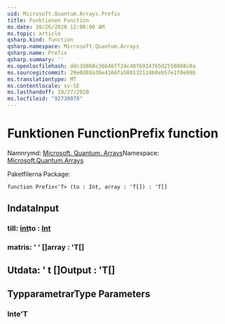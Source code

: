 ```yaml
---
uid: Microsoft.Quantum.Arrays.Prefix
title: Funktionen Function
ms.date: 10/26/2020 12:00:00 AM
ms.topic: article
qsharp.kind: function
qsharp.namespace: Microsoft.Quantum.Arrays
qsharp.name: Prefix
qsharp.summary: ''
ms.openlocfilehash: ddc3d868c36b46ff24c48769147b5d2550808c0a
ms.sourcegitcommit: 29e0d88a30e4166fa580132124b0eb57e1f0e986
ms.translationtype: MT
ms.contentlocale: sv-SE
ms.lasthandoff: 10/27/2020
ms.locfileid: "92730078"
---
```

# <a name="prefix-function"></a><span data-ttu-id="94630-102">Funktionen Function</span><span class="sxs-lookup"><span data-stu-id="94630-102">Prefix function</span></span>

<span data-ttu-id="94630-103">Namnrymd: [Microsoft. Quantum. Arrays](xref:Microsoft.Quantum.Arrays)</span><span class="sxs-lookup"><span data-stu-id="94630-103">Namespace: [Microsoft.Quantum.Arrays](xref:Microsoft.Quantum.Arrays)</span></span>

<span data-ttu-id="94630-104">Paketfilerna [](https://nuget.org/packages/)</span><span class="sxs-lookup"><span data-stu-id="94630-104">Package: [](https://nuget.org/packages/)</span></span>




```qsharp
function Prefix<'T> (to : Int, array : 'T[]) : 'T[]
```


## <a name="input"></a><span data-ttu-id="94630-105">Indata</span><span class="sxs-lookup"><span data-stu-id="94630-105">Input</span></span>

### <a name="to--int"></a><span data-ttu-id="94630-106">till: [int](xref:microsoft.quantum.lang-ref.int)</span><span class="sxs-lookup"><span data-stu-id="94630-106">to : [Int](xref:microsoft.quantum.lang-ref.int)</span></span>




### <a name="array--t"></a><span data-ttu-id="94630-107">matris: ' ' []</span><span class="sxs-lookup"><span data-stu-id="94630-107">array : 'T[]</span></span>





## <a name="output--t"></a><span data-ttu-id="94630-108">Utdata: ' t []</span><span class="sxs-lookup"><span data-stu-id="94630-108">Output : 'T[]</span></span>



## <a name="type-parameters"></a><span data-ttu-id="94630-109">Typparametrar</span><span class="sxs-lookup"><span data-stu-id="94630-109">Type Parameters</span></span>

### <a name="t"></a><span data-ttu-id="94630-110">Inte</span><span class="sxs-lookup"><span data-stu-id="94630-110">'T</span></span>

